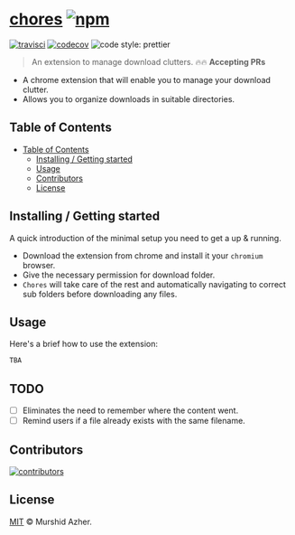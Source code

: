 # [chores](https://github.com/murshidazher/chores) [![npm](https://img.shields.io/npm/v/chores.svg?label=&color=0080FF)](https://github.com/murshidazher/chores/releases/latest)

[![travisci](https://img.shields.io/travis/com/murshidazher/chores.svg?branch=main&style=flat-square)](https://travis-ci.com/)
[![codecov](https://img.shields.io/codecov/c/gh/murshidazher/chores/main?logo=codecov&style=flat-square&token=XV6FDAFTM0)](https://codecov.io/gh/murshidazher/chores)
![code style: prettier](https://img.shields.io/badge/code_style-prettier-ff69b4.svg?style=flat-square)

> An extension to manage download clutters. 🔥🔥 **Accepting PRs**

- A chrome extension that will enable you to manage your download clutter.
- Allows you to organize downloads in suitable directories.

## Table of Contents

- [Table of Contents](#table-of-contents)
  - [Installing / Getting started](#installing--getting-started)
  - [Usage](#usage)
  - [Contributors](#contributors)
  - [License](#license)

## Installing / Getting started

A quick introduction of the minimal setup you need to get a up & running.

- Download the extension from chrome and install it your `chromium` browser.
- Give the necessary permission for download folder.
- `Chores` will take care of the rest and automatically navigating to correct sub folders before downloading any files.

## Usage

Here's a brief how to use the extension:

```txt
TBA
```

## TODO

- [ ] Eliminates the need to remember where the content went.
- [ ] Remind users if a file already exists with the same filename.

## Contributors

[![contributors](https://contrib.rocks/image?repo=murshidazher/chores)](https://github.com/murshidazher/chores/graphs/contributors)

## License

[MIT](https://github.com/murshidazher/chores/blob/master/LICENSE) © Murshid Azher.
